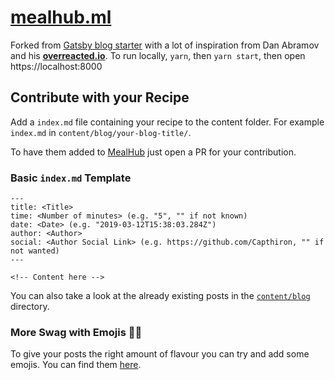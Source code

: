 # [mealhub.ml](https://mealhub.ml)

Forked from [Gatsby blog starter](https://github.com/gatsbyjs/gatsby-starter-blog) with a lot of inspiration from Dan Abramov and his **[overreacted.io](https://overreacted.io/)**.
To run locally, `yarn`, then `yarn start`, then open https://localhost:8000

## Contribute with your Recipe

Add a `index.md` file containing your recipe to the content folder. For example `index.md` in `content/blog/your-blog-title/`.

To have them added to [MealHub](https://quick-meal.ml) just open a PR for your contribution.

### Basic `index.md` Template
```
---
title: <Title>
time: <Number of minutes> (e.g. "5", "" if not known)
date: <Date> (e.g. "2019-03-12T15:38:03.284Z")
author: <Author>
social: <Author Social Link> (e.g. https://github.com/Capthiron, "" if not wanted)
---

<!-- Content here -->
```

You can also take a look at the already existing posts in the [`content/blog`](https://github.com/Capthiron/mealhub/tree/master/content/blog) directory.

### More Swag with Emojis 🍆🤓

To give your posts the right amount of flavour you can try and add some emojis. You can find them [here](https://emojipedia.org).